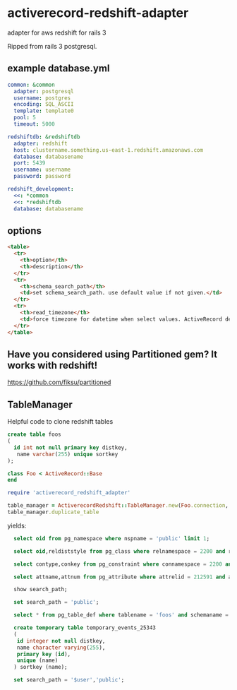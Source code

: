# activerecord-redshift-adapter

adapter for aws redshift for rails 3

Ripped from rails 3 postgresql.

## example database.yml
```yml
common: &common
  adapter: postgresql
  username: postgres
  encoding: SQL_ASCII
  template: template0
  pool: 5
  timeout: 5000

redshiftdb: &redshiftdb
  adapter: redshift
  host: clustername.something.us-east-1.redshift.amazonaws.com
  database: databasename
  port: 5439
  username: username
  password: password

redshift_development:
  <<: *common
  <<: *redshiftdb
  database: databasename
```

## options
```html
<table>
  <tr>
    <th>option</th>
    <th>description</th>
  </tr>
  <tr>
    <th>schema_search_path</th>
    <td>set schema_search_path. use default value if not given.</td>
  </tr>
  <tr>
    <th>read_timezone</th>
    <td>force timezone for datetime when select values. ActiveRecord default timezone will set if not given.</td>
  </tr>
</table>
```

## Have you considered using Partitioned gem?  It works with redshift!

https://github.com/fiksu/partitioned

## TableManager

Helpful code to clone redshift tables

```sql
create table foos
(
  id int not null primary key distkey,
   name varchar(255) unique sortkey
);
```

```ruby
class Foo < ActiveRecord::Base
end

require 'activerecord_redshift_adapter'

table_manager = ActiverecordRedshift::TableManager.new(Foo.connection, :exemplar_table_name => Foo.table_name)
table_manager.duplicate_table
```

yields:

```sql
  select oid from pg_namespace where nspname = 'public' limit 1;

  select oid,reldiststyle from pg_class where relnamespace = 2200 and relname = 'foos' limit 1;

  select contype,conkey from pg_constraint where connamespace = 2200 and conrelid = 212591;

  select attname,attnum from pg_attribute where attrelid = 212591 and attnum in (2,1);

  show search_path;

  set search_path = 'public';

  select * from pg_table_def where tablename = 'foos' and schemaname = 'public';

  create temporary table temporary_events_25343
  (
   id integer not null distkey,
   name character varying(255),
   primary key (id),
   unique (name)
  ) sortkey (name);

  set search_path = '$user','public';
```
